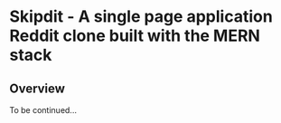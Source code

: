 # Skipdit - A single page application Reddit clone built with the MERN stack

## Overview
To be continued...